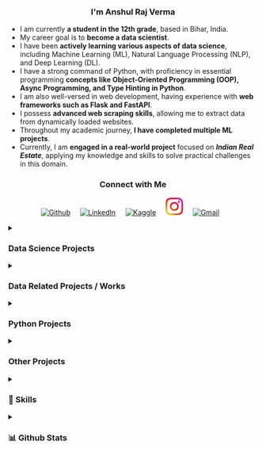<h3 align="center" style="font-weight: bold;">I'm Anshul Raj Verma</h3>

- I am currently **a student in the 12th grade**, based in Bihar, India.
- My career goal is to **become a data scientist**.
- I have been **actively learning various aspects of data science**, including Machine Learning (ML), Natural Language Processing (NLP), and Deep Learning (DL).
- I have a strong command of Python, with proficiency in essential programming **concepts like Object-Oriented Programming (OOP), Async Programming, and Type Hinting in Python**.
- I am also well-versed in web development, having experience with **web frameworks such as Flask and FastAPI**.
- I possess **advanced web scraping skills**, allowing me to extract data from dynamically loaded websites.
- Throughout my academic journey, **I have completed multiple ML projects**.
- Currently, I am **engaged in a real-world project** focused on **_Indian Real Estate_**, applying my knowledge and skills to solve practical challenges in this domain.

<h3 align="center" style="font-weight: bold;">Connect with Me</h3>

<p align="center"> 
  <a href="https://www.github.com/arv-anshul" target="_blank" rel="noreferrer"><img alt="Github" width="35px" src="https://cdn.jsdelivr.net/gh/devicons/devicon/icons/github/github-original.svg"></a> &nbsp;&nbsp;&nbsp;
  <a href="https://www.linkedin.com/in/arv-anshul" target="_blank"><img alt="LinkedIn" width="35px" src="https://cdn.jsdelivr.net/gh/devicons/devicon/icons/linkedin/linkedin-original.svg"></a> &nbsp;&nbsp;&nbsp;
    <a href="https://www.kaggle.com/arv-anshul" target="_blank"><img alt="Kaggle" width="35px" src="https://cdn.jsdelivr.net/gh/devicons/devicon/icons/kaggle/kaggle-original.svg"></a> &nbsp;&nbsp;&nbsp;
  <a href="https://www.instagram.com/arv_anshul" target="_blank"><img alt="Instagram" width="35px" src="https://github.com/himanshu-03/himanshu-03/raw/main/assets/socials/instagram.png"></a> &nbsp;&nbsp;&nbsp;
  <a href="mailto:arv.anshul.1864@gmail.com" target="_blank"><img alt="Gmail" width="35px" src="https://cdn.jsdelivr.net/gh/devicons/devicon/icons/google/google-original.svg"></a>&nbsp;&nbsp;&nbsp;
</p>

<details>
<summary><h3>Data Science Projects</h3></summary>

| Project Name                           | Domain      | Repo                                                                                                           | Libraries                       |
| -------------------------------------- | ----------- | -------------------------------------------------------------------------------------------------------------- | ------------------------------- |
| **PW Course Assignment Solution**      | NLP         | [pw-impact-batch](http://github.com/arv-anshul/pw-impact-batch)                                                | `nltk • streamlit`              |
| **Backorder Prediction System**        | E-Commerce  | [ineuron-backorder-prediction](http://github.com/arv-anshul/ineuron-backorder-prediction)                      | `sklearn • streamlit`           |
| **Money Laundering Prevention System** | Banking     | [ineuron-money-laundering](https://github.com/arv-anshul/ineuron-money-laundering)                             | `sklearn • streamlit`           |
| **APS Fault Detection System**         | Detection   | [ineuron*internship*](https://github.com/arv-anshul/ineuron_internship_)                                       | `sklearn • streamlit • MongoDB` |
| **Credit Card Default Prediction**     | Banking     | [ineuron-credit-card-default-prediction](https://github.com/arv-anshul/ineuron-credit-card-default-prediction) | `sklearn`                       |
| **Crop Recommendation System**         | Agriculture | [crop-recommendation](https://github.com/arv-anshul/crop-recommendation)                                       | `pandas • matplotlib • seaborn` |
| **Indian Real Estate Project**         | Real Estate | [campusx-real-estate](https://github.com/arv-anshul/campusx-real-estate)                                       | `sklearn • statsmodels • scipy` |

</details>

<details>
<summary><h3>Data Related Projects / Works</h3></summary>

| Project Name                    | Tag           | Repo                                                                                 | Libraries                                       |
| ------------------------------- | ------------- | ------------------------------------------------------------------------------------ | ----------------------------------------------- |
| **IPL API**                     | API           | [ipl-api](https://github.com/arv-anshul/ipl-api)                                     | `pd-plt • fastapi • flask`                      |
| **Web Scrape 99acres.com**      | Web Scrapping | [99acres-scrape](https://github.com/arv-anshul/99acres-scrape)                       | `asycnio • aiohttp • streamlit • pydantic`      |
| **Simple Attendance System**    | Database      | [attendaadnce-system](https://github.com/arv-anshul/attendaadnce-system)             | `MongoDB • streamlit`                           |
| **Spotify Dashboard**           | Analysis      | [spotify-dashboard](https://github.com/arv-anshul/spotify-dashboard)                 | `pd-plt-sns • plotly • streamlit`               |
| **India Census 2011 Analysis**  | Analysis      | [India-census-2011](https://github.com/arv-anshul/India-census-2011)                 | `pd-plt-sns • plotly • streamlit`               |
| **PW Experience Portal**        | Analysis      | [pw-experience-portal](https://github.com/arv-anshul/pw-experience-portal)           | `pandas • streamlit`                            |
| **Indian Real Estate Analysis** | Real Estate   | [campusx-project-notebooks](https://github.com/arv-anshul/campusx-project-notebooks) | `pd-np-plt-sns • statsmodels • scipy • sklearn` |

</details>

<details>
<summary><h3>Python Projects</h3></summary>

| Project Name                    | Repo                                                                     | Libraries                                         |
| ------------------------------- | ------------------------------------------------------------------------ | ------------------------------------------------- |
| **PW API**                      | [pw-api](https://github.com/arv-anshul/pw-api)                           | `BeautifulSoup • requests • streamlit • pydantic` |
| **DocString Generator**         | [docstring-generator](https://github.com/arv-anshul/docstring-generator) | `ast • black • isort • openai • langchain`        |
| **Statistics Graphs - CampusX** | [campusx-graphs](https://github.com/arv-anshul/campusx-graphs)           | `numpy • matplotlib • streamlit`                  |

</details>

<details>
<summary><h3>Other Projects</h3></summary>

| Project Name                       | Repo                                                                                         | Language | Tags                          |
| ---------------------------------- | -------------------------------------------------------------------------------------------- | -------- | ----------------------------- |
| **Distraction Free YouTube Theme** | [Distraction-Free-YT-Stylus](https://github.com/arv-anshul/Distraction-Free-YT-Stylus)       | CSS      | YouTube, Theme                |
| **ML Project Template**            | [ml-project-template](https://github.com/arv-anshul/ml-project-template)                     | Python   | Project Template, ML          |
| **My Custom Themes**               | [stylus-custom-themes](https://github.com/arv-anshul/stylus-custom-themes)                   | CSS      | CSS, Custom Theme             |
| **Project Docs Generator**         | [ineuron-project-docs-template](https://github.com/arv-anshul/ineuron-project-docs-template) | Python   | Markdown, YAML, Documentation |

</details>

<details>
<summary><h3>🚀 Skills</h3></summary>

|        Domain | Tech Stacks                                                                                                                                                                                                                                                                                                                                                                                                                                                                                                                                                |
| ------------: | :--------------------------------------------------------------------------------------------------------------------------------------------------------------------------------------------------------------------------------------------------------------------------------------------------------------------------------------------------------------------------------------------------------------------------------------------------------------------------------------------------------------------------------------------------------- |
| **Languages** | <img src="https://cdn.jsdelivr.net/gh/devicons/devicon/icons/python/python-original.svg" width="40px"> <img src="https://cdn.jsdelivr.net/gh/devicons/devicon/icons/html5/html5-original-wordmark.svg" width="40px"> <img src="https://cdn.jsdelivr.net/gh/devicons/devicon/icons/css3/css3-original-wordmark.svg" width="40px">                                                                                                                                                                                                                           |
| **Databases** | <img src="https://cdn.jsdelivr.net/gh/devicons/devicon/icons/mysql/mysql-original-wordmark.svg" width="40px"> <img src="https://cdn.jsdelivr.net/gh/devicons/devicon/icons/mongodb/mongodb-original-wordmark.svg" width="40px"> <img src="https://cdn.jsdelivr.net/gh/devicons/devicon/icons/sqlite/sqlite-original-wordmark.svg" width="40px">                                                                                                                                                                                                            |
|     **Tools** | <img src="https://cdn.jsdelivr.net/gh/devicons/devicon/icons/jupyter/jupyter-original.svg" width="40px"/> <img src="https://cdn.jsdelivr.net/gh/devicons/devicon/icons/bash/bash-original.svg" width="40px"> <img src="https://cdn.jsdelivr.net/gh/devicons/devicon/icons/git/git-original.svg" width="40px"> <img src="https://icon.icepanel.io/Technology/svg/Postman.svg" width="40px"> <img src="https://icon.icepanel.io/Technology/svg/Visual-Studio-Code-%28VS-Code%29.svg" width="40px">                                                           |
|    **Extras** | <img src="https://cdn.jsdelivr.net/gh/devicons/devicon/icons/markdown/markdown-original.svg" width="40px"> <img src="https://raw.githubusercontent.com/rahuldkjain/github-profile-readme-generator/master/src/images/icons/Social/spotify.svg" width="40"> <img src="https://raw.githubusercontent.com/rahuldkjain/github-profile-readme-generator/master/src/images/icons/Social/discord.svg" width="40"> <img src="https://raw.githubusercontent.com/rahuldkjain/github-profile-readme-generator/master/src/images/icons/Social/youtube.svg" width="40"> |

|                 Domain | Library                                                                                                                                                                                                                                         |
| ---------------------: | :---------------------------------------------------------------------------------------------------------------------------------------------------------------------------------------------------------------------------------------------- |
|       **Web Framwork** | <img src="https://icon.icepanel.io/Technology/svg/Streamlit.svg" width="40px"><img src="https://icon.icepanel.io/Technology/svg/FastAPI.svg" width="40px"><img src="https://icon.icepanel.io/Technology/png-shadow-512/Flask.png" width="40px"> |
|      **Data Analysis** | <img src="https://icon.icepanel.io/Technology/png-shadow-512/Pandas.png" width="40px"><img src="https://icon.icepanel.io/Technology/svg/NumPy.svg" width="40px">                                                                                |
| **Data Visualization** | <img src="https://icon.icepanel.io/Technology/svg/Matplotlib.svg" width="40px"><img src="https://seaborn.pydata.org/_images/logo-mark-lightbg.svg" width="40px"> <img src="https://icon.icepanel.io/Technology/svg/Ploty.svg" width="40px">     |
|   **Machine Learning** | <img src="https://upload.wikimedia.org/wikipedia/commons/0/05/Scikit_learn_logo_small.svg" width="40px">                                                                                                                                        |
|             **Extras** | <img src="https://docs.pydantic.dev/latest/logo-white.svg" width="40px">                                                                                                                                                                        |

</details>

<details>
  <summary><h3>📊 Github Stats</h3></summary>

  <p align="center" >
    <img src="https://github-readme-stats.vercel.app/api/top-langs?username=arv-anshul&show_icons=true&locale=en&layout=compact&theme=transparent&hide_border=true&hide=jupyter%20notebook" alt="arv-anshul" height=150>
    <img src="https://github-readme-streak-stats.herokuapp.com/?user=arv-anshul&theme=transparent&hide_border=true" alt="arv-anshul" height=150>
    <img src="https://github-readme-stats.vercel.app/api?username=arv-anshul&rank_icon=percentile&theme=transparent&hide_border=true&include_all_commits=true" alt="arv-anshul" height=150>
  </p>

</details>
